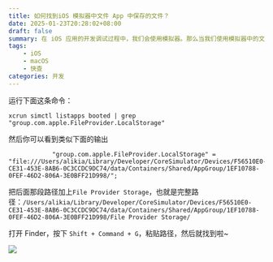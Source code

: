 ```yaml
---
title: 如何找到iOS 模拟器中文件 App 中保存的文件？
date: 2025-01-23T20:28:02+08:00
draft: false
summary: 在 iOS 应用的开发调试过程中，我们会使用模拟器。那么当我们使用模拟器中的文件 App 时，里面的本机文件该怎么导出呢？实际上它们都保存在你 Mac 的本地磁盘中，下面就来教你如何找到它~
tags:
    - iOS
    - macOS
    - 快查
categories: 开发
---
```


运行下面这条命令：

`xcrun simctl listapps booted | grep "group.com.apple.FileProvider.LocalStorage"`

然后你可以看到类似下面的输出

```
            "group.com.apple.FileProvider.LocalStorage" = "file:///Users/alikia/Library/Developer/CoreSimulator/Devices/F56510E0-CE31-453E-8AB6-0C3CCDC9DC74/data/Containers/Shared/AppGroup/1EF10788-0FEF-46D2-806A-3E0BFF21D998/";
```

把后面那段路径加上`File Provider Storage`，也就是完整路径：`/Users/alikia/Library/Developer/CoreSimulator/Devices/F56510E0-CE31-453E-8AB6-0C3CCDC9DC74/data/Containers/Shared/AppGroup/1EF10788-0FEF-46D2-806A-3E0BFF21D998/File Provider Storage/`

打开 Finder，按下 `Shift + Command + G`，粘贴路径，然后就找到啦~

![](/img/iOSSimulatorFileAppLocation.png)
